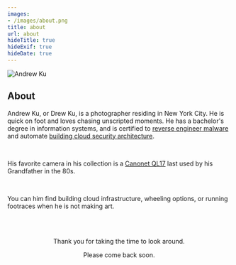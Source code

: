 ```yaml
---
images:
- /images/about.png
title: about
url: about
hideTitle: true
hideExif: true
hideDate: true
---
```


![Andrew Ku](/about.jpg)

## About

Andrew Ku, or Drew Ku, is a photographer residing in New York City. He is quick on foot and loves chasing unscripted moments. He has a bachelor's degree in information systems, and is certified to <a href="https://www.giac.org/certifications/reverse-engineering-malware-grem/" target="_blank" rel="noopener noreferrer">reverse engineer malware</a> and automate <a href="https://www.giac.org/certifications/cloud-security-automation-gcsa/" target="_blank" rel="noopener noreferrer">building cloud security architecture</a>.

<br>

His favorite camera in his collection is a <a href="https://en.wikipedia.org/wiki/Canonet_G-III_QL17" target="_blank" rel="noopener noreferrer">Canonet QL17</a> last used by his Grandfather in the 80s.

<br>

You can him find building cloud infrastructure, wheeling options, or running footraces when he is not making art.

<br>
<br>

<div align="center">
	<p>
        Thank you for taking the time to look around. 
	</p>
	<p>
		Please come back soon.
	</p>
</div>
